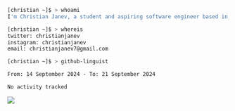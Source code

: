 ```bash
[christian ~]$ > whoami
I'm Christian Janev, a student and aspiring software engineer based in Chicago, IL
```
```bash
[christian ~]$ > whereis
twitter: christianjanev
instagram: christianjanev
email: christianjanev7@gmail.com
```

```bash
[christian ~]$ > github-linguist
```
<!--START_SECTION:waka-->

```txt
From: 14 September 2024 - To: 21 September 2024

No activity tracked
```

<!--END_SECTION:waka-->

![](https://komarev.com/ghpvc/?username=christianjanev)
